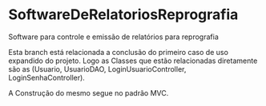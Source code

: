 # SoftwareDeRelatoriosReprografia
Software para controle e emissão de relatórios para reprografia

Esta branch está relacionada a conclusão do primeiro caso de uso expandido do projeto.
Logo as Classes que estão relacionadas diretamente são as (Usuario, UsuarioDAO, LoginUsuarioController, LoginSenhaController).

A Construção do mesmo segue no padrão MVC.
